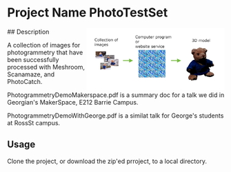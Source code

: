 # Project Name  PhotoTestSet
<img src="banner/PhotoGProcess.png" width="320"  align="right" />
## Description

A collection of images for photogrammetry that have been successfully processed with Meshroom, Scanamaze, and PhotoCatch. 

PhotogrammetryDemoMakerspace.pdf is a summary doc for a talk we did in Georgian's MakerSpace, E212 Barrie Campus.

PhotogrammetryDemoWithGeorge.pdf is a similat talk for George's students at RossSt campus.

## Usage
Clone the project, or download the zip'ed prroject, to a local directory. 

